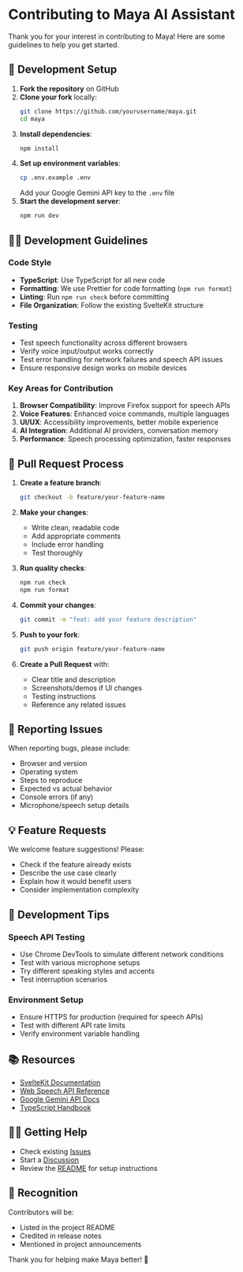 # Contributing to Maya AI Assistant

Thank you for your interest in contributing to Maya! Here are some guidelines to help you get started.

## 🚀 Development Setup

1. **Fork the repository** on GitHub
2. **Clone your fork** locally:
   ```bash
   git clone https://github.com/yourusername/maya.git
   cd maya
   ```
3. **Install dependencies**:
   ```bash
   npm install
   ```
4. **Set up environment variables**:
   ```bash
   cp .env.example .env
   ```
   Add your Google Gemini API key to the `.env` file
5. **Start the development server**:
   ```bash
   npm run dev
   ```

## 🧑‍💻 Development Guidelines

### Code Style

- **TypeScript**: Use TypeScript for all new code
- **Formatting**: We use Prettier for code formatting (`npm run format`)
- **Linting**: Run `npm run check` before committing
- **File Organization**: Follow the existing SvelteKit structure

### Testing

- Test speech functionality across different browsers
- Verify voice input/output works correctly
- Test error handling for network failures and speech API issues
- Ensure responsive design works on mobile devices

### Key Areas for Contribution

1. **Browser Compatibility**: Improve Firefox support for speech APIs
2. **Voice Features**: Enhanced voice commands, multiple languages
3. **UI/UX**: Accessibility improvements, better mobile experience
4. **AI Integration**: Additional AI providers, conversation memory
5. **Performance**: Speech processing optimization, faster responses

## 📝 Pull Request Process

1. **Create a feature branch**:

   ```bash
   git checkout -b feature/your-feature-name
   ```

2. **Make your changes**:

   - Write clean, readable code
   - Add appropriate comments
   - Include error handling
   - Test thoroughly

3. **Run quality checks**:

   ```bash
   npm run check
   npm run format
   ```

4. **Commit your changes**:

   ```bash
   git commit -m "feat: add your feature description"
   ```

5. **Push to your fork**:

   ```bash
   git push origin feature/your-feature-name
   ```

6. **Create a Pull Request** with:
   - Clear title and description
   - Screenshots/demos if UI changes
   - Testing instructions
   - Reference any related issues

## 🐛 Reporting Issues

When reporting bugs, please include:

- Browser and version
- Operating system
- Steps to reproduce
- Expected vs actual behavior
- Console errors (if any)
- Microphone/speech setup details

## 💡 Feature Requests

We welcome feature suggestions! Please:

- Check if the feature already exists
- Describe the use case clearly
- Explain how it would benefit users
- Consider implementation complexity

## 🔧 Development Tips

### Speech API Testing

- Use Chrome DevTools to simulate different network conditions
- Test with various microphone setups
- Try different speaking styles and accents
- Test interruption scenarios

### Environment Setup

- Ensure HTTPS for production (required for speech APIs)
- Test with different API rate limits
- Verify environment variable handling

## 📚 Resources

- [SvelteKit Documentation](https://kit.svelte.dev/docs)
- [Web Speech API Reference](https://developer.mozilla.org/en-US/docs/Web/API/Web_Speech_API)
- [Google Gemini API Docs](https://ai.google.dev/docs)
- [TypeScript Handbook](https://www.typescriptlang.org/docs/)

## 🙋‍♀️ Getting Help

- Check existing [Issues](https://github.com/yourusername/maya/issues)
- Start a [Discussion](https://github.com/yourusername/maya/discussions)
- Review the [README](README.md) for setup instructions

## 🎉 Recognition

Contributors will be:

- Listed in the project README
- Credited in release notes
- Mentioned in project announcements

Thank you for helping make Maya better! 🚀
